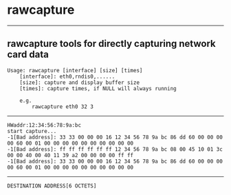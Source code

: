 # rawcapture
---
## rawcapture tools for directly capturing network card data

```shell
Usage: rawcapture [interface] [size] [times]
    [interface]: eth0,rndis0,......
    [size]: capture and display buffer size
    [times]: capture times, if NULL will always running

    e.g.
        rawcapture eth0 32 3
```
---
```shell
HWaddr:12:34:56:78:9a:bc
start capture...
-1[Bad address]: 33 33 00 00 00 16 12 34 56 78 9a bc 86 dd 60 00 00 00 00 60 00 01 00 00 00 00 00 00 00 00 00 00
-1[Bad address]: ff ff ff ff ff ff 12 34 56 78 9a bc 08 00 45 10 01 3c 00 00 40 00 40 11 39 a2 00 00 00 00 ff ff
-1[Bad address]: 33 33 00 00 00 16 12 34 56 78 9a bc 86 dd 60 00 00 00 00 60 00 01 00 00 00 00 00 00 00 00 00 00
```
---
```mermaid
DESTINATION ADDRESS[6 OCTETS]
```
